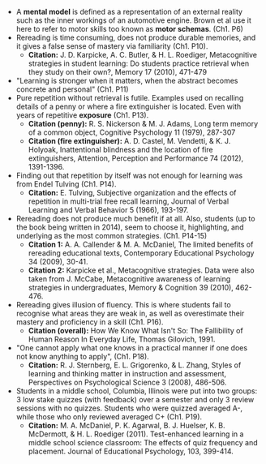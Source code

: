 - A **mental model** is defined as a representation of an external reality such as the inner workings of an automotive engine. Brown et al use it here to refer to motor skills too known as **motor schemas**. (Ch1. P6)
- Rereading is time consuming, does not produce durable memories, and it gives a false sense of mastery via familiarity (Ch1. P10).
	- **Citation:** J. D. Karpicke, A. C. Butler, & H. L. Roediger, Metacognitive strategies in student learning: Do students practice retrieval when they study on their own?, Memory 17 (2010), 471-479
- "Learning is stronger when it matters, when the abstract becomes concrete and personal" (Ch1. P11)
- Pure repetition without retrieval is futile. Examples used on recalling details of a penny or where a fire extinguisher is located. Even with years of repetitive **exposure** (Ch1. P13).
	- **Citation (penny):** R. S. Nickerson & M. J. Adams, Long term memory of a common object, Cognitive Psychology 11 (1979), 287-307
	- **Citation (fire extinguisher):** A. D. Castel, M. Vendetti, & K. J. Holyoak, Inattentional blindness and the location of fire extinguishers, Attention, Perception and Performance 74 (2012), 1391-1396.
- Finding out that repetition by itself was not enough for learning was from Endel Tulving (Ch1. P14).
	- **Citation:** E. Tulving, Subjective organization and the effects of repetition in multi-trial free recall learning, Journal of Verbal Learning and Verbal Behavior 5 (1966), 193-197.
- Rereading does not produce much benefit if at all. Also, students (up to the book being written in 2014), seem to choose it, highlighting, and underlying as the most common strategies. (Ch1. P14-15)
	- **Citation 1:** A. A. Callender & M. A. McDaniel, The limited benefits of rereading educational texts, Contemporary Educational Psychology 34 (2009), 30-41.
	- **Citation 2:** Karpicke et al., Metacognitive strategies. Data were also taken from J. McCabe, Metacognitive awareness of learning strategies in undergraduates, Memory & Cognition 39 (2010), 462-476.
- Rereading gives illusion of fluency. This is where students fail to recognise what areas they are weak in, as well as overestimate their mastery and proficiency in a skill (Ch1. P16).
	- **Citation (overall):** How We Know What Isn't So: The Fallibility of Human Reason In Everyday Life, Thomas Gilovich, 1991.
- "One cannot apply what one knows in a practical manner if one does not know anything to apply", (Ch1. P18).
	- **Citation:** R. J. Sternberg, E. L. Grigorenko, & L. Zhang, Styles of learning and thinking matter in instruction and assessment, Perspectives on Psychological Science 3 (2008), 486-506.
- Students in a middle school, Columbia, Illinois were put into two groups: 3 low stake quizzes (with feedback) over a semester and only 3 review sessions with no quizzes. Students who were quizzed averaged A-, while those who only reviewed averaged C+ (Ch1. P19).
	- **Citation:** M. A. McDaniel, P. K. Agarwal, B. J. Huelser, K. B. McDermott, & H. L. Roediger (2011). Test-enhanced learning in a middle school science classroom: The effects of quiz frequency and placement. Journal of Educational Psychology, 103, 399-414.